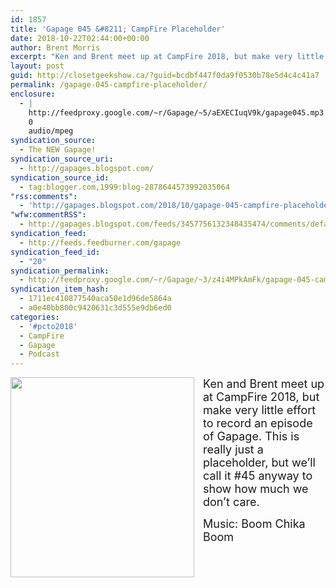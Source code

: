 ```yaml
---
id: 1857
title: 'Gapage 045 &#8211; CampFire Placeholder'
date: 2018-10-22T02:44:00+00:00
author: Brent Morris
excerpt: "Ken and Brent meet up at CampFire 2018, but make very little effort to record an episode of Gapage. This is really just a placeholder, but we'll call it #45 anyway to show how much we don't care.Music: Boom Chika Boom&nbsp;"
layout: post
guid: http://closetgeekshow.ca/?guid=bcdbf447f0da9f0530b78e5d4c4c41a7
permalink: /gapage-045-campfire-placeholder/
enclosure:
  - |
    http://feedproxy.google.com/~r/Gapage/~5/aEXECIuqV9k/gapage045.mp3
    0
    audio/mpeg
syndication_source:
  - The NEW Gapage!
syndication_source_uri:
  - http://gapages.blogspot.com/
syndication_source_id:
  - tag:blogger.com,1999:blog-2878644573992035064
"rss:comments":
  - 'http://gapages.blogspot.com/2018/10/gapage-045-campfire-placeholder.html#comment-form'
"wfw:commentRSS":
  - http://gapages.blogspot.com/feeds/3457756132348435474/comments/default
syndication_feed:
  - http://feeds.feedburner.com/gapage
syndication_feed_id:
  - "20"
syndication_permalink:
  - http://feedproxy.google.com/~r/Gapage/~3/z4i4MPkAmFk/gapage-045-campfire-placeholder.html
syndication_item_hash:
  - 1711ec410877540aca50e1d96de5864a
  - a0e40bb800c9420631c3d555e9db6ed0
categories:
  - '#pcto2018'
  - CampFire
  - Gapage
  - Podcast
---
```

<div class="separator" style="clear: both; text-align: center;">
  <a href="https://4.bp.blogspot.com/-ACZAGekS_Zo/W8045rGEVII/AAAAAAAADWs/qImRCyd3U4kNGRR0gw6IkRikV2FSq32YACLcBGAs/s1600/campfire.jpg" imageanchor="1" style="clear: left; float: left; margin-bottom: 1em; margin-right: 1em;"><img border="0" data-original-height="1551" data-original-width="1427" height="320" src="https://4.bp.blogspot.com/-ACZAGekS_Zo/W8045rGEVII/AAAAAAAADWs/qImRCyd3U4kNGRR0gw6IkRikV2FSq32YACLcBGAs/s320/campfire.jpg" width="294" /></a>
</div>

<span style="font-size: large;">Ken and Brent meet up at CampFire 2018, but make very little effort to record an episode of Gapage. This is really just a placeholder, but we&#8217;ll call it #45 anyway to show how much we don&#8217;t care.</span>

<span style="font-size: large;">Music: Boom Chika Boom&nbsp;</span>  
<img src="http://feeds.feedburner.com/~r/Gapage/~4/z4i4MPkAmFk" height="1" width="1" alt="" />